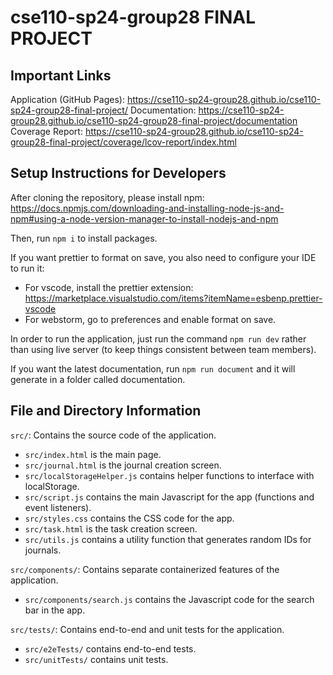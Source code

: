 # cse110-sp24-group28 FINAL PROJECT

## Important Links

Application (GitHub Pages): https://cse110-sp24-group28.github.io/cse110-sp24-group28-final-project/
Documentation: https://cse110-sp24-group28.github.io/cse110-sp24-group28-final-project/documentation
Coverage Report: https://cse110-sp24-group28.github.io/cse110-sp24-group28-final-project/coverage/lcov-report/index.html

## Setup Instructions for Developers

After cloning the repository, please install npm:
https://docs.npmjs.com/downloading-and-installing-node-js-and-npm#using-a-node-version-manager-to-install-nodejs-and-npm

Then, run `npm i` to install packages.

If you want prettier to format on save, you also need to configure your IDE to run it:
- For vscode, install the prettier extension: https://marketplace.visualstudio.com/items?itemName=esbenp.prettier-vscode
- For webstorm, go to preferences and enable format on save.

In order to run the application, just run the command ```npm run dev``` rather than using live server (to keep things consistent between team members).

If you want the latest documentation, run ```npm run document``` and it will generate in a folder called documentation.

## File and Directory Information

`src/`: Contains the source code of the application.
- `src/index.html` is the main page.
- `src/journal.html` is the journal creation screen.
- `src/localStorageHelper.js` contains helper functions to interface with localStorage.
- `src/script.js` contains the main Javascript for the app (functions and event listeners).
- `src/styles.css` contains the CSS code for the app.
- `src/task.html` is the task creation screen.
- `src/utils.js` contains a utility function that generates random IDs for journals.

`src/components/`: Contains separate containerized features of the application. 
- `src/components/search.js` contains the Javascript code for the search bar in the app.

`src/tests/`: Contains end-to-end and unit tests for the application.
- `src/e2eTests/` contains end-to-end tests.
- `src/unitTests/` contains unit tests.

